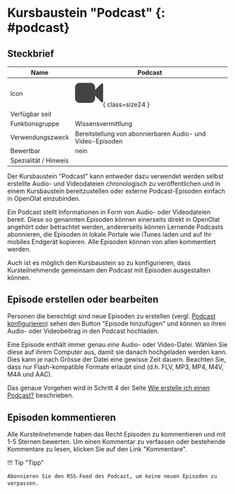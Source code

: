 # Kursbaustein "Podcast" {: #podcast}


## Steckbrief

Name | Podcast
---------|----------
Icon | ![Podcast Icon](assets/podcast.png){ class=size24  }
Verfügbar seit | 
Funktionsgruppe | Wissensvermittlung
Verwendungszweck | Bereitstellung von abonnierbaren Audio- und Video-Episoden
Bewertbar | nein
Spezialität / Hinweis |

Der Kursbaustein "Podcast" kann entweder dazu verwendet werden selbst erstellte Audio- und Videodateien chronologisch zu veröffentlichen und in einem Kursbaustein bereitzustellen oder externe Podcast-Episoden einfach in OpenOlat einzubinden. 

Ein Podcast stellt Informationen in Form von Audio- oder Videodateien bereit. Diese so genannten Episoden können  einerseits direkt in OpenOlat angehört oder betrachtet werden, andererseits können Lernende Podcasts abonnieren, die Episoden in lokale Portale wie iTunes laden und auf Ihr mobiles Endgerät kopieren. Alle Episoden können von allen kommentiert werden.

Auch ist es möglich den Kursbaustein so zu konfigurieren, dass Kursteilnehmende gemeinsam den Podcast mit Episoden ausgestalten können.

## Episode erstellen oder bearbeiten

Personen die berechtigt sind neue Episoden zu erstellen (vergl. [Podcast konfigurieren](../learningresources/Podcast_Further_Configurations.de.md)) sehen den Button "Episode hinzufügen" und können so ihren Audio- oder Videobeitrag in den Podcast hochladen. 

Eine Episode enthält immer genau _eine_ Audio- oder Video-Datei. Wählen Sie diese auf ihrem Computer aus, damit sie danach hochgeladen werden kann. Dies kann je nach Grösse der Datei eine gewisse Zeit dauern. Beachten Sie, dass nur Flash-kompatible Formate erlaubt sind (d.h. FLV, MP3, MP4, M4V, M4A und AAC).

Das genaue Vorgehen wird in Schritt 4 der Seite [Wie erstelle ich einen Podcast?](../../manual_how-to/podcast/podcast.de.md) beschrieben. 

## Episoden kommentieren

Alle Kursteilnehmende haben das Recht Episoden zu kommentieren und mit 1-5 Sternen bewerten. Um einen Kommentar zu verfassen oder bestehende Kommentare zu lesen, klicken Sie auf den Link "Kommentare".

!!! Tip "Tipp"

    Abonnieren Sie den RSS-Feed des Podcast, um keine neuen Episoden zu verpassen.
